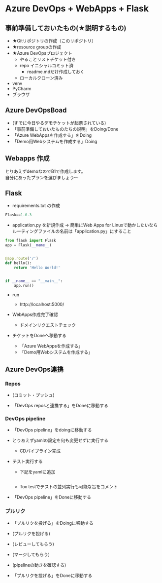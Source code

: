 # Azure DevOps + WebApps + Flask

## 事前準備しておいたもの(★説明するもの)

- ★Gitリポジトリの作成（このリポジトリ）
- ★resource groupの作成
- ★Azure DevOpsプロジェクト
  - やることリストチケット付き
  - repo イニシャルコミット済
    - readme.mdだけ作成しておく
  - ローカルクローン済み
- venv
- PyCharm
- ブラウザ

## Azure DevOpsBoad

- (すでに今日やるデモチケットが起票されている)
- 「事前準備しておいたものたちの説明」をDoing/Done
- 「Azure WebAppsを作成する」をDoing
- 「Demo用Webシステムを作成する」Doing

## Webapps 作成

とりあえずdemoなのでB1で作成します。    
自分にあったプランを選びましょう～    

## Flask

- requirements.txt の作成

```python
Flask==1.0.3
```

- application.py を新規作成 -> 簡単にWeb Apps for Linuxで動かしたいならルーティングファイルの名前は「application.py」にすること

```python
from flask import Flask
app = Flask(__name__)


@app.route('/')
def hello():
    return 'Hello World!'


if __name__ == "__main__":
    app.run()
```

- run
    - http://localhost:5000/

- WebApps作成完了確認
  - ドメインリクエストチェック
- チケットをDoneへ移動する
  - 「Azure WebAppsを作成する」
  - 「Demo用Webシステムを作成する」

## Azure DevOps連携

### Repos

- (コミット・プッシュ)

- 「DevOps reposと連携する」をDoneに移動する


### DevOps pipeline

- 「DevOps pipeline」をdoingに移動する
- とりあえずyamlの設定を何も変更せずに実行する
  - CDパイプライン完成

- テスト実行する
  - 下記をyamlに追加
  ```python
  ```
  - Tox testでテストの並列実行も可能な旨をコメント

- 「DevOps pipeline」をDoneに移動する


### プルリク

- 「プルリクを投げる」をDoingに移動する
  
- (プルリクを投げる)
- (レビューしてもらう)
- (マージしてもらう)
- (pipelineの動きを確認する)

- 「プルリクを投げる」をDoneに移動する
